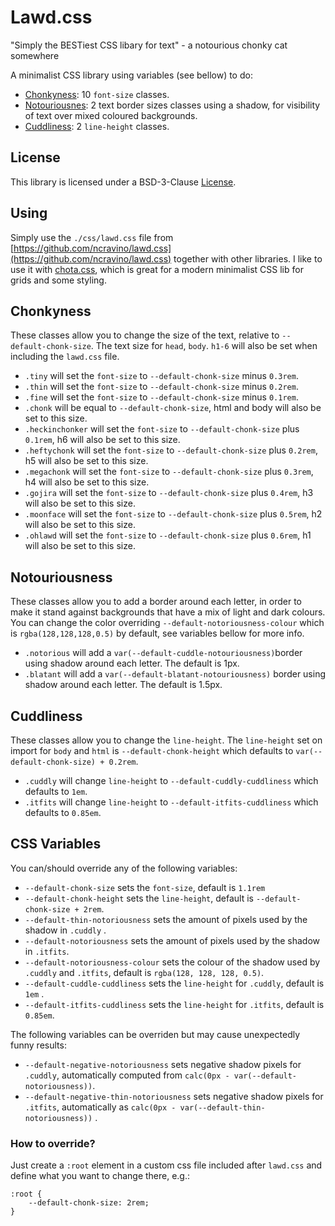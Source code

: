 # Lawd.css

"Simply the BESTiest CSS libary for text" \- a notourious chonky cat somewhere  

A minimalist CSS library using variables (see bellow) to do:
- [Chonkyness](#chonkyness): 10 ```font-size``` classes.
- [Notouriousnes](#notouriousness): 2 text border sizes classes using a shadow, for visibility of text over mixed coloured backgrounds.
- [Cuddliness](#cuddliness): 2 ```line-height``` classes.

## License

This library is licensed under a BSD-3-Clause [License](./LICENSE).

## Using

Simply use the ```./css/lawd.css``` file from [https://github.com/ncravino/lawd.css](https://github.com/ncravino/lawd.css) together with other libraries. I like to use it with [chota.css](https://jenil.github.io/chota/), which is great for a modern minimalist CSS lib for grids and some styling.

## Chonkyness
These classes allow you to change the size of the text, relative to ```--default-chonk-size```.
The text size for ```head```, ```body```. ```h1-6``` will also be set when including the ```lawd.css``` file.

- ```.tiny``` will set the ```font-size``` to ```--default-chonk-size``` minus ```0.3rem```.
- ```.thin``` will set the ```font-size``` to ```--default-chonk-size``` minus ```0.2rem```.
- ```.fine``` will set the ```font-size``` to ```--default-chonk-size``` minus ```0.1rem```.
- ```.chonk``` will be equal to ```--default-chonk-size```, html and body will also be set to this size.
- ```.heckinchonker``` will set the ```font-size``` to ```--default-chonk-size``` plus ```0.1rem```,
    h6 will also be set to this size.
- ```.heftychonk``` will set the ```font-size``` to ```--default-chonk-size``` plus ```0.2rem```, h5 will
    also be set to this size.
- ```.megachonk``` will set the ```font-size``` to ```--default-chonk-size``` plus ```0.3rem```, h4 will
    also be set to this size.
- ```.gojira``` will set the ```font-size``` to ```--default-chonk-size``` plus ```0.4rem```, h3 will
    also be set to this size.
- ```.moonface``` will set the ```font-size``` to ```--default-chonk-size``` plus ```0.5rem```, h2 will
    also be set to this size.
- ```.ohlawd``` will set the ```font-size``` to ```--default-chonk-size``` plus ```0.6rem```, h1 will also be
    set to this size.

## Notouriousness
These classes allow you to add a border around each letter, in order to make it stand against backgrounds that have a mix of light and dark colours.
You can change the color overriding ```--default-notoriousness-colour``` which is ```rgba(128,128,128,0.5)``` by default, see variables bellow for more info.

- ```.notorious``` will add a ```var(--default-cuddle-notouriousness)```border using shadow around each letter. The default is 1px.
- ```.blatant``` will add a ```var(--default-blatant-notouriousness)``` border using shadow around each letter. The default is 1.5px.

## Cuddliness

These classes allow you to change the ```line-height```.
The ```line-height``` set on import for ```body``` and ```html``` is ```--default-chonk-height``` which defaults to ```var(--default-chonk-size) + 0.2rem```.

- ```.cuddly``` will change ```line-height``` to ```--default-cuddly-cuddliness```
    which defaults to ```1em```.
- ```.itfits``` will change ```line-height``` to ```--default-itfits-cuddliness```
    which defaults to ```0.85em```.

## CSS Variables

You can/should override any of the following variables:

- ```--default-chonk-size``` sets the ```font-size```, default is ```1.1rem```
- ```--default-chonk-height``` sets the ```line-height```, default is ```--default-chonk-size + 2rem```.
- ```--default-thin-notoriousness``` sets the amount of pixels used by the shadow in ```.cuddly``` .
- ```--default-notoriousness``` sets the amount of pixels used by the shadow in ```.itfits```.
- ```--default-notoriousness-colour``` sets the colour of the shadow used by ```.cuddly``` and ```.itfits```, default is ```rgba(128, 128, 128, 0.5)```.
- ```--default-cuddle-cuddliness``` sets the ```line-height``` for ```.cuddly```, default is ```1em``` .
- ```--default-itfits-cuddliness``` sets the ```line-height``` for ```.itfits```, default is ```0.85em```.

The following variables can be overriden but may cause unexpectedly funny results:
- ```--default-negative-notoriousness``` sets negative shadow pixels for ```.cuddly```, automatically computed from ```calc(0px - var(--default-notoriousness))```.
- ```--default-negative-thin-notoriousness``` sets negative shadow pixels for ```.itfits```, automatically as ```calc(0px - var(--default-thin-notoriousness))```  .

### How to override?

Just create a ```:root``` element in a custom css file included after ```lawd.css``` and define what you want to change there, e.g.:
```
:root {
    --default-chonk-size: 2rem;
}
```